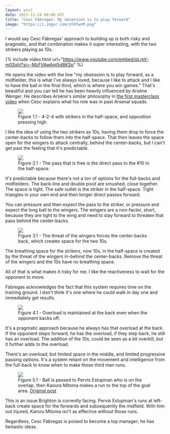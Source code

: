 ```yaml
---
layout: post
date: 2023-11-24 08:00 UTC
title: "Cesc Fàbregas: My obsession is to play forward"
image: "https://i.imgur.com/zFdfwnM.png"
---
```


I would say Cesc Fàbregas' approach to building up is both risky and pragmatic, and that combination makes it super interesting, with the two strikers playing as 10s. 

<!---more--->

{% include video.html url="https://www.youtube.com/embed/qLmV-m0SxhI?si=-MzFVAwAqt5d8KSp" %}

He opens the video with the line "my obsession is to play forward, as a midfielder, this is what I've always loved, because I like to attack and I like to have the ball in the final third, which is where you win games." That's beautiful and you can tell he has been heavily influenced by Arsène Wenger. He describes Arsène's similar philosophy in [the first masterclass video](https://youtu.be/yIHnusixSgA?si=vWq0EmHk8ubg7TOi) when Cesc explains what his role was in past Arsenal squads.

<figure>
    <img src="https://i.imgur.com/rJXcFPq.png">
    <figcaption>Figure 1.1 - 4-2-4 with strikers in the half-space, and opposition pressing high.</figcaption>
</figure> 

I like the idea of using the two strikers as 10s, having them drop to force the center-backs to follow them into the half-space. That then leaves the space open for the wingers to attack centrally, behind the center-backs, but I can't get past the feeling that it's predictable. 

<figure>
    <img src="https://i.imgur.com/zFdfwnM.png">
    <figcaption>Figure 2.1 - The pass that is free is the direct pass to the #10 in the half-space.</figcaption>
</figure> 

It's predictable because there's not a ton of options for the full-backs and midfielders. The back-line and double pivot are smushed, close together. The space is tight. The safe outlet is the striker in the half-space. Tight triangles in your own end and then longer direct passes forward. 

You can pressure and then expect the pass to the striker, or pressure and expect the long ball to the wingers. The wingers are a non-factor, short, because they are tight to the wing and need to stay forward to threaten that pass behind the center-backs. 

<figure>
    <img src="https://i.imgur.com/EBuk7xv.png">
    <figcaption>Figure 3.1 - The threat of the wingers forces the center-backs back, which creates space for the two 10s.</figcaption>
</figure> 

The breathing space for the strikers, now 10s, in the half-space is created by the threat of the wingers in-behind the center-backs. Remove the threat of the wingers and the 10s have no breathing space. 

All of that is what makes it risky for me. I like the reactiveness to wait for the opponent to move. 

Fàbregas acknowledges the fact that this system requires time on the training ground. I don't think it's one where he could walk in day one and immediately get results. 

<figure>
    <img src="https://i.imgur.com/sW0qLny.png">
    <figcaption>Figure 4.1 - Overload is maintained at the back even when the opponent backs off.</figcaption>
</figure> 

It's a pragmatic approach because he always has that overload at the back. If the opponent steps forward, he has the overload, if they step back, he still has an overload. The addition of the 10s, could be seen as a bit overkill, but it further adds to the overload. 

There's an overload, but limited space in the middle, and limited progressive passing options. It's a system reliant on the movement and intelligence from the full-back to know when to make those third man runs. 

<figure>
    <img src="https://i.imgur.com/cUEYZtv.jpg">
    <figcaption>Figure 5.1 - Ball is passed to Pervis Estupinan who is on the overlap, then Kaoura Mitoma makes a run to the top of the goal area. <a href="https://tacticsjournal.com/2023/09/25/brighton-move-without-thinking/">Original post</a></figcaption>
</figure> 

This is an issue Brighton is currently facing. Pervis Estupinan's runs at left-back create space for the forwards and subsequently the midfield. With him out injured, Karoru Mitoma isn't as effective without those runs.

Regardless, Cesc Fàbregas is poised to become a top manager; he has fantastic ideas.
